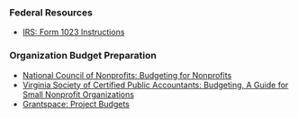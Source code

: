 ### Federal Resources

* [IRS: Form 1023 Instructions](https://www.irs.gov/pub/irs-pdf/i1023.pdf)

### Organization Budget Preparation

* [National Council of Nonprofits: Budgeting for Nonprofits](https://www.councilofnonprofits.org/tools-resources/budgeting-nonprofits)
* [Virginia Society of Certified Public Accountants: Budgeting, A Guide for Small Nonprofit Organizations](https://www.vscpa.com/Content/Files/vscpa/Documents/2012/Budgeting2012.pdf)
* [Grantspace: Project Budgets](http://grantspace.org/tools/knowledge-base/Nonprofit-Management/Establishment/budget-examples)



